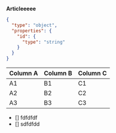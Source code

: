 **Articleeeee**

```json json_schema
{
  "type": "object",
  "properties": {
    "id": {
      "type": "string"
    }
  }
}
```

| Column A | Column B | Column C |
| -------- | -------- | -------- |
| A1       | B1       | C1       |
| A2       | B2       | C2       |
| A3       | B3       | C3       |

- []  fdfdfdf
- []  sdfdfdd

